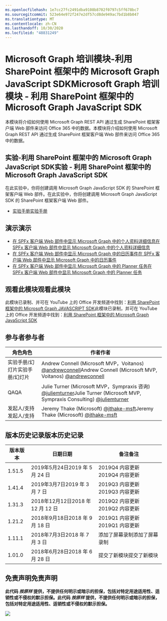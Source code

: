 ```yaml
---
ms.openlocfilehash: 1e7cc27fc2491dba9108b8702f0797c5ff678bc7
ms.sourcegitcommit: 523e64e972f247e2df57cd8de949ac7bd1b8b047
ms.translationtype: MT
ms.contentlocale: zh-CN
ms.lasthandoff: 10/30/2020
ms.locfileid: "48831249"
---
```

# <a name="microsoft-graph-----sharepoint--microsoft-graph-javascript-sdk"></a><span data-ttu-id="11b24-101">Microsoft Graph 培训模块-利用 SharePoint 框架中的 Microsoft Graph JavaScript SDK</span><span class="sxs-lookup"><span data-stu-id="11b24-101">Microsoft Graph 培训模块 - 利用 SharePoint 框架中的 Microsoft Graph JavaScript SDK</span></span>

<span data-ttu-id="11b24-102">本模块将介绍如何使用 Microsoft Graph REST API 通过生成 SharePoint 框架客户端 Web 部件来访问 Office 365 中的数据。</span><span class="sxs-lookup"><span data-stu-id="11b24-102">本模块将介绍如何使用 Microsoft Graph REST API 通过生成 SharePoint 框架客户端 Web 部件来访问 Office 365 中的数据。</span></span>

## <a name="----sharepoint--microsoft-graph-javascript-sdk"></a><span data-ttu-id="11b24-103">实验-利用 SharePoint 框架中的 Microsoft Graph JavaScript SDK</span><span class="sxs-lookup"><span data-stu-id="11b24-103">实验 - 利用 SharePoint 框架中的 Microsoft Graph JavaScript SDK</span></span>

<span data-ttu-id="11b24-104">在此实验中，你将创建调用 Microsoft Graph JavaScript SDK 的 SharePoint 框架客户端 Web 部件。</span><span class="sxs-lookup"><span data-stu-id="11b24-104">在此实验中，你将创建调用 Microsoft Graph JavaScript SDK 的 SharePoint 框架客户端 Web 部件。</span></span>

- [<span data-ttu-id="11b24-105">实验手册</span><span class="sxs-lookup"><span data-stu-id="11b24-105">实验手册</span></span>](./Lab.md)

## <a name=""></a><span data-ttu-id="11b24-106">演示</span><span class="sxs-lookup"><span data-stu-id="11b24-106">演示</span></span>

- [<span data-ttu-id="11b24-107">在 SPFx 客户端 Web 部件中显示 Microsoft Graph 中的个人资料详细信息</span><span class="sxs-lookup"><span data-stu-id="11b24-107">在 SPFx 客户端 Web 部件中显示 Microsoft Graph 中的个人资料详细信息</span></span>](./Demos/01-personal-info)
- [<span data-ttu-id="11b24-108">在 SPFx 客户端 Web 部件中显示 Microsoft Graph 中的日历事件</span><span class="sxs-lookup"><span data-stu-id="11b24-108">在 SPFx 客户端 Web 部件中显示 Microsoft Graph 中的日历事件</span></span>](./Demos/02-events)
- [<span data-ttu-id="11b24-109">在 SPFx 客户端 Web 部件中显示 Microsoft Graph 中的 Planner 任务</span><span class="sxs-lookup"><span data-stu-id="11b24-109">在 SPFx 客户端 Web 部件中显示 Microsoft Graph 中的 Planner 任务</span></span>](./Demos/03-tasks)

## <a name=""></a><span data-ttu-id="11b24-110">观看此模块</span><span class="sxs-lookup"><span data-stu-id="11b24-110">观看此模块</span></span>

<span data-ttu-id="11b24-111">此模块已录制、并可在 YouTube 上的 Office 开发频道中找到：[利用 SharePoint 框架中的 Microsoft Graph JAVASCRIPT SDK](https://www.youtube.com/watch?v=U1JrBwP3vc8)</span><span class="sxs-lookup"><span data-stu-id="11b24-111">此模块已录制，并可在 YouTube 上的 Office 开发频道中找到：[利用 SharePoint 框架中的 Microsoft Graph JavaScript SDK](https://www.youtube.com/watch?v=U1JrBwP3vc8)</span></span>

## <a name=""></a><span data-ttu-id="11b24-112">参与者</span><span class="sxs-lookup"><span data-stu-id="11b24-112">参与者</span></span>

| <span data-ttu-id="11b24-113">角色</span><span class="sxs-lookup"><span data-stu-id="11b24-113">角色</span></span> | <span data-ttu-id="11b24-114">作者</span><span class="sxs-lookup"><span data-stu-id="11b24-114">作者</span></span> |
| -------------------- | --------------------------------------------------------------------------------------------- |
| <span data-ttu-id="11b24-115">实验手册/幻灯片</span><span class="sxs-lookup"><span data-stu-id="11b24-115">实验手册/幻灯片</span></span> | <span data-ttu-id="11b24-116">Andrew Connell (Microsoft MVP，Voitanos) [@andrewconnell](//github.com/andrewconnell)</span><span class="sxs-lookup"><span data-stu-id="11b24-116">Andrew Connell (Microsoft MVP, Voitanos) [@andrewconnell](//github.com/andrewconnell)</span></span> |
| <span data-ttu-id="11b24-117">QA</span><span class="sxs-lookup"><span data-stu-id="11b24-117">QA</span></span> | <span data-ttu-id="11b24-118">Julie Turner (Microsoft MVP，Sympraxis 咨询) [@juliemturner](//github.com/juliemturner)</span><span class="sxs-lookup"><span data-stu-id="11b24-118">Julie Turner (Microsoft MVP, Sympraxis Consulting) [@juliemturner](//github.com/juliemturner)</span></span> |
|<span data-ttu-id="11b24-119">发起人/支持</span><span class="sxs-lookup"><span data-stu-id="11b24-119">发起人/支持</span></span> | <span data-ttu-id="11b24-120">Jeremy Thake (Microsoft) [@jthake-msft](//github.com/jthake-msft)</span><span class="sxs-lookup"><span data-stu-id="11b24-120">Jeremy Thake (Microsoft) [@jthake-msft](//github.com/jthake-msft)</span></span> |

## <a name=""></a><span data-ttu-id="11b24-121">版本历史记录</span><span class="sxs-lookup"><span data-stu-id="11b24-121">版本历史记录</span></span>

| <span data-ttu-id="11b24-122">版本</span><span class="sxs-lookup"><span data-stu-id="11b24-122">版本</span></span> | <span data-ttu-id="11b24-123">日期</span><span class="sxs-lookup"><span data-stu-id="11b24-123">日期</span></span> | <span data-ttu-id="11b24-124">备注</span><span class="sxs-lookup"><span data-stu-id="11b24-124">备注</span></span> |
| ------- | ------------------ | ---------------------- |
| <span data-ttu-id="11b24-125">1.5</span><span class="sxs-lookup"><span data-stu-id="11b24-125">1.5</span></span> | <span data-ttu-id="11b24-126">2019年5月24日</span><span class="sxs-lookup"><span data-stu-id="11b24-126">2019 年 5 月 24 日</span></span> | <span data-ttu-id="11b24-127">2019Q4 内容更新</span><span class="sxs-lookup"><span data-stu-id="11b24-127">2019Q4 内容更新</span></span> |
| <span data-ttu-id="11b24-128">1.4</span><span class="sxs-lookup"><span data-stu-id="11b24-128">1.4</span></span> | <span data-ttu-id="11b24-129">2019年3月7日</span><span class="sxs-lookup"><span data-stu-id="11b24-129">2019 年 3 月 7 日</span></span> | <span data-ttu-id="11b24-130">2019Q3 内容更新</span><span class="sxs-lookup"><span data-stu-id="11b24-130">2019Q3 内容更新</span></span> |
| <span data-ttu-id="11b24-131">1.3</span><span class="sxs-lookup"><span data-stu-id="11b24-131">1.3</span></span> | <span data-ttu-id="11b24-132">2018年12月12日</span><span class="sxs-lookup"><span data-stu-id="11b24-132">2018 年 12 月 12 日</span></span> | <span data-ttu-id="11b24-133">2019Q2 内容更新</span><span class="sxs-lookup"><span data-stu-id="11b24-133">2019Q2 内容更新</span></span> |
| <span data-ttu-id="11b24-134">1.2</span><span class="sxs-lookup"><span data-stu-id="11b24-134">1.2</span></span> | <span data-ttu-id="11b24-135">2018年9月18日</span><span class="sxs-lookup"><span data-stu-id="11b24-135">2018 年 9 月 18 日</span></span> | <span data-ttu-id="11b24-136">2019Q1 内容更新</span><span class="sxs-lookup"><span data-stu-id="11b24-136">2019Q1 内容更新</span></span> |
| <span data-ttu-id="11b24-137">1.1</span><span class="sxs-lookup"><span data-stu-id="11b24-137">1.1</span></span> | <span data-ttu-id="11b24-138">2018年7月3日</span><span class="sxs-lookup"><span data-stu-id="11b24-138">2018 年 7 月 3 日</span></span> | <span data-ttu-id="11b24-139">添加了屏幕录制</span><span class="sxs-lookup"><span data-stu-id="11b24-139">添加了屏幕录制</span></span> |
| <span data-ttu-id="11b24-140">1.0</span><span class="sxs-lookup"><span data-stu-id="11b24-140">1.0</span></span> | <span data-ttu-id="11b24-141">2018年6月28日</span><span class="sxs-lookup"><span data-stu-id="11b24-141">2018 年 6 月 28 日</span></span> | <span data-ttu-id="11b24-142">提交了新模块</span><span class="sxs-lookup"><span data-stu-id="11b24-142">提交了新模块</span></span> |

## <a name=""></a><span data-ttu-id="11b24-143">免责声明</span><span class="sxs-lookup"><span data-stu-id="11b24-143">免责声明</span></span>

<span data-ttu-id="11b24-144">**此代码 _按原样_ 提供，不提供任何明示或暗示的担保，包括对特定用途适用性、适销性或不侵权的默示担保。**</span><span class="sxs-lookup"><span data-stu-id="11b24-144">**此代码 _按原样_ 提供，不提供任何明示或暗示的担保，包括对特定用途适用性、适销性或不侵权的默示担保。**</span></span>

<img src="https://telemetry.sharepointpnp.com/msgraph-training-spfx" />

